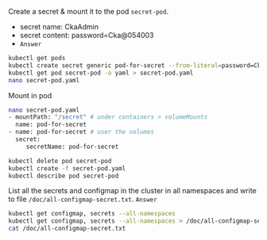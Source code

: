 Create a secret & mount it to the pod `secret-pod`.
- secret name: CkaAdmin
- secret content: password=Cka@054003
- `Answer`
```bash
kubectl get pods
kubectl create secret generic pod-for-secret --from-literal=password=Cka@054003
kubectl get pod secret-pod -o yaml > secret-pod.yaml
nano secret-pod.yaml
```
Mount in pod
```bash
nano secret-pod.yaml
- mountPath: "/secret" # under containers > volumeMounts
  name: pod-for-secret
- name: pod-for-secret # user the volumes
  secret: 
     secretName: pod-for-secret
```
```bash
kubectl delete pod secret-pod
kubectl create -f secret-pod.yaml
kubectl describe pod secret-pod
```

List all the secrets and configmap in the cluster in all namespaces and write to file `/doc/all-configmap-secret.txt`.
`Answer`
```bash
kubectl get configmap, secrets --all-namespaces
kubectl get configmap, secrets --all-namespaces > /doc/all-configmap-secret.txt
cat /doc/all-configmap-secret.txt
```